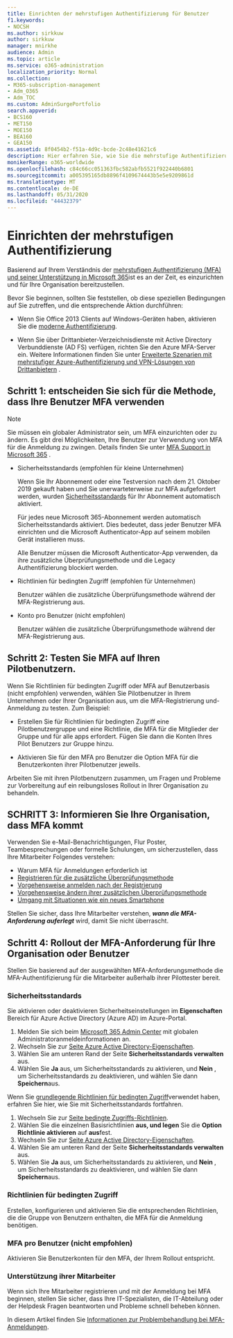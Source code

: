 ```yaml
---
title: Einrichten der mehrstufigen Authentifizierung für Benutzer
f1.keywords:
- NOCSH
ms.author: sirkkuw
author: sirkkuw
manager: mnirkhe
audience: Admin
ms.topic: article
ms.service: o365-administration
localization_priority: Normal
ms.collection:
- M365-subscription-management
- Adm_O365
- Adm_TOC
ms.custom: AdminSurgePortfolio
search.appverid:
- BCS160
- MET150
- MOE150
- BEA160
- GEA150
ms.assetid: 8f0454b2-f51a-4d9c-bcde-2c48e41621c6
description: Hier erfahren Sie, wie Sie die mehrstufige Authentifizierung für Ihre Organisation einrichten.
monikerRange: o365-worldwide
ms.openlocfilehash: c84c66cc051363fbc582abfb5521f922440b6801
ms.sourcegitcommit: a005395165db8896f4109674443b5e5e9209861d
ms.translationtype: MT
ms.contentlocale: de-DE
ms.lasthandoff: 05/31/2020
ms.locfileid: "44432379"
---
```

# <a name="set-up-multi-factor-authentication"></a>Einrichten der mehrstufigen Authentifizierung
  
Basierend auf Ihrem Verständnis der [mehrstufigen Authentifizierung (MFA) und seiner Unterstützung in Microsoft 365](multi-factor-authentication-microsoft-365.md)ist es an der Zeit, es einzurichten und für Ihre Organisation bereitzustellen.

Bevor Sie beginnen, sollten Sie feststellen, ob diese speziellen Bedingungen auf Sie zutreffen, und die entsprechende Aktion durchführen:

- Wenn Sie Office 2013 Clients auf Windows-Geräten haben, aktivieren Sie die [moderne Authentifizierung](https://docs.microsoft.com/microsoft-365/admin/security-and-compliance/enable-modern-authentication).

- Wenn Sie über Drittanbieter-Verzeichnisdienste mit Active Directory Verbunddienste (AD FS) verfügen, richten Sie den Azure MFA-Server ein. Weitere Informationen finden Sie unter [Erweiterte Szenarien mit mehrstufiger Azure-Authentifizierung und VPN-Lösungen von Drittanbietern](https://docs.microsoft.com/azure/active-directory/authentication/howto-mfaserver-nps-vpn) .

## <a name="step-1-decide-on-the-method-of-requiring-your-users-to-use-mfa"></a>Schritt 1: entscheiden Sie sich für die Methode, dass Ihre Benutzer MFA verwenden

> [!NOTE]
> Sie müssen ein globaler Administrator sein, um MFA einzurichten oder zu ändern. Es gibt drei Möglichkeiten, Ihre Benutzer zur Verwendung von MFA für die Anmeldung zu zwingen. Details finden Sie unter [MFA Support in Microsoft 365](multi-factor-authentication-microsoft-365.md) .

- Sicherheitsstandards (empfohlen für kleine Unternehmen)

  Wenn Sie Ihr Abonnement oder eine Testversion nach dem 21. Oktober 2019 gekauft haben und Sie unerwarteterweise zur MFA aufgefordert werden, wurden [Sicherheitsstandards](https://docs.microsoft.com/azure/active-directory/fundamentals/concept-fundamentals-security-defaults) für Ihr Abonnement automatisch aktiviert.
  
  Für jedes neue Microsoft 365-Abonnement werden automatisch Sicherheitsstandards aktiviert. Dies bedeutet, dass jeder Benutzer MFA einrichten und die Microsoft Authenticator-App auf seinem mobilen Gerät installieren muss.

  Alle Benutzer müssen die Microsoft Authenticator-App verwenden, da ihre zusätzliche Überprüfungsmethode und die Legacy Authentifizierung blockiert werden. 

- Richtlinien für bedingten Zugriff (empfohlen für Unternehmen)

  Benutzer wählen die zusätzliche Überprüfungsmethode während der MFA-Registrierung aus.

- Konto pro Benutzer (nicht empfohlen)

  Benutzer wählen die zusätzliche Überprüfungsmethode während der MFA-Registrierung aus.

## <a name="step-2-test-mfa-on-your-pilot-users"></a>Schritt 2: Testen Sie MFA auf Ihren Pilotbenutzern.

Wenn Sie Richtlinien für bedingten Zugriff oder MFA auf Benutzerbasis (nicht empfohlen) verwenden, wählen Sie Pilotbenutzer in Ihrem Unternehmen oder Ihrer Organisation aus, um die MFA-Registrierung und-Anmeldung zu testen. Zum Beispiel:

- Erstellen Sie für Richtlinien für bedingten Zugriff eine Pilotbenutzergruppe und eine Richtlinie, die MFA für die Mitglieder der Gruppe und für alle apps erfordert. Fügen Sie dann die Konten Ihres Pilot Benutzers zur Gruppe hinzu.

- Aktivieren Sie für den MFA pro Benutzer die Option MFA für die Benutzerkonten ihrer Pilotbenutzer jeweils.

Arbeiten Sie mit ihren Pilotbenutzern zusammen, um Fragen und Probleme zur Vorbereitung auf ein reibungsloses Rollout in Ihrer Organisation zu behandeln.

## <a name="step-3-inform-your-organization-that-mfa-is-coming"></a>SCHRITT 3: Informieren Sie Ihre Organisation, dass MFA kommt

Verwenden Sie e-Mail-Benachrichtigungen, Flur Poster, Teambesprechungen oder formelle Schulungen, um sicherzustellen, dass Ihre Mitarbeiter Folgendes verstehen:

- Warum MFA für Anmeldungen erforderlich ist
- [Registrieren für die zusätzliche Überprüfungsmethode](https://support.office.com/article/set-up-your-microsoft-365-sign-in-for-multi-factor-authentication-ace1d096-61e5-449b-a875-58eb3d74de14?ui=en-US&rs=en-001&ad=US)
- [Vorgehensweise anmelden nach der Registrierung](https://support.office.com/article/sign-in-to-microsoft-365-with-multi-factor-authentication-2b856342-170a-438e-9a4f-3c092394d3cb)
- [Vorgehensweise ändern ihrer zusätzlichen Überprüfungsmethode](https://support.office.com/article/change-how-you-do-additional-verification-956ec8d0-7081-4518-a701-f8414cc20831)
- [Umgang mit Situationen wie ein neues Smartphone](https://support.office.com/article/fix-common-problems-with-multi-factor-authentication-6951be76-af50-49a4-847f-21391eaa59f2)

Stellen Sie sicher, dass Ihre Mitarbeiter verstehen, ***wann die MFA-Anforderung auferlegt*** wird, damit Sie nicht überrascht.

## <a name="step-4-roll-out-the-mfa-requirement-to-your-organization-or-users"></a>Schritt 4: Rollout der MFA-Anforderung für Ihre Organisation oder Benutzer

Stellen Sie basierend auf der ausgewählten MFA-Anforderungsmethode die MFA-Authentifizierung für die Mitarbeiter außerhalb ihrer Pilottester bereit.

### <a name="security-defaults"></a>Sicherheitsstandards

Sie aktivieren oder deaktivieren Sicherheitseinstellungen im **Eigenschaften** Bereich für Azure Active Directory (Azure AD) im Azure-Portal.

1.  Melden Sie sich beim [Microsoft 365 Admin Center](https://admin.microsoft.com) mit globalen Administratoranmeldeinformationen an.
2.  Wechseln Sie zur [Seite Azure Active Directory-Eigenschaften](https://portal.azure.com/#blade/Microsoft_AAD_IAM/ActiveDirectoryMenuBlade/Properties).
3.  Wählen Sie am unteren Rand der Seite **Sicherheitsstandards verwalten** aus.
4.  Wählen Sie **Ja** aus, um Sicherheitsstandards zu aktivieren, und **Nein** , um Sicherheitsstandards zu deaktivieren, und wählen Sie dann **Speichern**aus.

Wenn Sie [grundlegende Richtlinien für bedingten Zugriff](https://docs.microsoft.com/azure/active-directory/conditional-access/concept-baseline-protection)verwendet haben, erfahren Sie hier, wie Sie mit Sicherheitsstandards fortfahren.

1.  Wechseln Sie zur [Seite bedingte Zugriffs-Richtlinien](https://portal.azure.com/#blade/Microsoft_AAD_IAM/ConditionalAccessBlade/Policies).
2.  Wählen Sie die einzelnen Basisrichtlinien **aus, und legen** Sie die **Option Richtlinie aktivieren** auf **aus**fest.
2.  Wechseln Sie zur [Seite Azure Active Directory-Eigenschaften](https://portal.azure.com/#blade/Microsoft_AAD_IAM/ActiveDirectoryMenuBlade/Properties).
4.  Wählen Sie am unteren Rand der Seite **Sicherheitsstandards verwalten** aus.
5.  Wählen Sie **Ja** aus, um Sicherheitsstandards zu aktivieren, und **Nein** , um Sicherheitsstandards zu deaktivieren, und wählen Sie dann **Speichern**aus.

### <a name="conditional-access-policies"></a>Richtlinien für bedingten Zugriff

Erstellen, konfigurieren und aktivieren Sie die entsprechenden Richtlinien, die die Gruppe von Benutzern enthalten, die MFA für die Anmeldung benötigen.

### <a name="per-user-mfa-not-recommended"></a>MFA pro Benutzer (nicht empfohlen)

Aktivieren Sie Benutzerkonten für den MFA, der Ihrem Rollout entspricht.

### <a name="supporting-your-employees"></a>Unterstützung ihrer Mitarbeiter

Wenn sich Ihre Mitarbeiter registrieren und mit der Anmeldung bei MFA beginnen, stellen Sie sicher, dass Ihre IT-Spezialisten, die IT-Abteilung oder der Helpdesk Fragen beantworten und Probleme schnell beheben können.

In diesem Artikel finden Sie [Informationen zur Problembehandlung bei MFA-Anmeldungen](https://support.office.com/article/fix-common-problems-with-multi-factor-authentication-6951be76-af50-49a4-847f-21391eaa59f2). 


